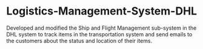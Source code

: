 # Logistics-Management-System-DHL
Developed and modified the Ship and Flight Management sub-system in the DHL system to track items in the transportation system and send emails to the customers about the status and location of their items.
